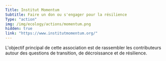 ```yaml
---
Title: Institut Momentum
Subtitle: Faire un don ou s'engager pour la résilience
Type: "action"
img: /img/ecology/actions/momentum.png
hidden: true
link: "https://www.institutmomentum.org/"
---
```


L'objectif principal de cette association est de rassembler les contributeurs autour des questions de transition, de décroissance et de résilience.